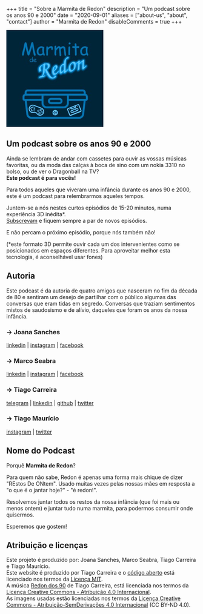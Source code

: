 +++
title = "Sobre a Marmita de Redon"
description = "Um podcast sobre os anos 90 e 2000"
date = "2020-09-01"
aliases = ["about-us", "about", "contact"]
author = "Marmita de Redon"
disableComments = true
+++

![Marmita de Redon](../images/thumbnail-256x256.jpg)

## Um podcast sobre os anos 90 e 2000

Ainda se lembram de andar com cassetes para ouvir as vossas músicas favoritas,
ou da moda das calças à boca de sino com um nokia 3310 no bolso,
ou de ver o Dragonball na TV?  
**Este podcast é para vocês!**

Para todos aqueles que viveram uma infância durante os anos 90 e 2000,
este é um podcast para relembrarmos aqueles tempos.

Juntem-se a nós nestes curtos episódios de 15-20 minutos,
numa experiência 3D inédita*.  
[Subscrevam](/subscrever) e fiquem sempre a par de novos episódios.

E não percam o próximo episódio, porque nós também não!

(*este formato 3D permite ouvir cada um dos intervenientes como se posicionados em espaços diferentes.
Para aproveitar melhor esta tecnologia, é aconselhável usar fones)

## Autoria

Este podcast é da autoria de quatro amigos 
que nasceram no fim da década de 80 e sentiram um desejo 
de partilhar com o público algumas das conversas que eram tidas em segredo.
Conversas que traziam sentimentos mistos de saudosismo e de alívio, 
daqueles que foram os anos da nossa infância.

  ### &rarr; Joana Sanches

  [linkedin](https://www.linkedin.com/in/joanasanches/) | 
  [instagram](https://www.instagram.com/joana.sanches.142/) | 
  [facebook](https://www.facebook.com/joana.sanches.142)

  ### &rarr; Marco Seabra

  [linkedin](https://www.linkedin.com/in/marco-seabra-bonifacio/) | 
  [instagram](https://www.instagram.com/marco_bs) | 
  [facebook](https://www.facebook.com/marco.seabra.5)

  ### &rarr; Tiago Carreira

  [telegram](https://t.me/tcarreira) |
  [linkedin](https://www.linkedin.com/in/tcarreira) | 
  [github](https://github.com/tcarreira) |
  [twitter](https://twitter.com/tiagogcarreira)

  ### &rarr; Tiago Maurício

  [instagram](https://www.instagram.com/dexterfil) |
  [twitter](https://twitter.com/dexf) 

## Nome do Podcast

Porquê **Marmita de Redon**?

Para quem não sabe, Redon é apenas uma forma mais chique de dizer "REstos De ONtem".
Usado muitas vezes pelas nossas mães em resposta a "o que é o jantar hoje?" - "é redon!".

Resolvemos juntar todos os restos da nossa infância (que foi mais ou menos ontem)
e juntar tudo numa marmita, para podermos consumir onde quisermos.

Esperemos que gostem!

## Atribuição e licenças
Este projeto é produzido por: Joana Sanches, Marco Seabra, Tiago Carreira e Tiago Maurício.  
Este website é produzido por Tiago Carreira e o [código aberto](https://github.com/marmita-de-redon/website)
está licenciado nos termos da [Licença MIT](https://github.com/marmita-de-redon/website/blob/main/LICENSE).  
A música [Redon dos 90](https://archive.org/details/redon90) de Tiago Carreira, está licenciada nos termos da [Licença Creative Commons - Atribuição 4.0 Internacional](http://creativecommons.org/licenses/by/4.0/).  
As imagens usadas estão licenciadas nos termos da [Licença Creative Commons - Atribuição-SemDerivações 4.0 Internacional](https://creativecommons.org/licenses/by-nd/4.0/) (CC BY-ND 4.0).  



